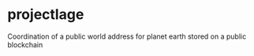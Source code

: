 # projectlage
Coordination of a public world address for planet earth stored on a public blockchain
